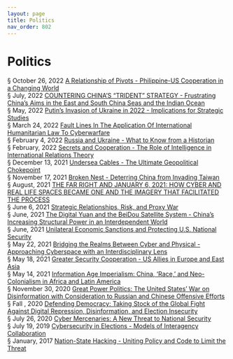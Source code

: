 ```yaml
---
layout: page
title: Politics 
nav_order: 802
---
```


# Politics
§ October 26, 2022 [A Relationship of Pivots - Philippine-US Cooperation in a Changing World](https://archive-a.bsafes.com/docs/A/A-Relationship-of-Pivots-Philippine-US-Cooperation-in-a-Changing-World/)  
§ July, 2022 [COUNTERING CHINA’S “TRIDENT” STRATEGY - Frustrating China’s Aims in the East and South China Seas and the Indian Ocean](https://archive-c.bsafes.com/docs/C/COUNTERING-CHINA’S-“TRIDENT”-STRATEGY-Frustrating-China’s-Aims-in-the-East-and-South-China-Seas-and-the-Indian-Ocean/)  
§ May, 2022 [Putin’s Invasion of Ukraine in 2022 - Implications for Strategic Studies](https://archive-p.bsafes.com/docs/P/Putin’s-Invasion-of-Ukraine-in-2022-Implications-for-Strategic-Studies/)  
§ March 24, 2022 [Fault Lines In The Application Of International Humanitarian Law To Cyberwarfare](https://archive-f.bsafes.com/docs/F/Fault-Lines-In-The-Application-Of-International-Humanitarian-Law-To-Cyberwarfare/)  
§ February 4, 2022 [Russia and Ukraine - What to Know from a Historian](https://archive-r.bsafes.com/docs/R/Russia-and-Ukraine-What-to-Know-from-a-Historian/)   
§ February, 2022 [Secrets and Cooperation - The Role of Intelligence in International Relations Theory](https://archive-s.bsafes.com/docs/S/Secrets-and-Cooperation-The-Role-of-Intelligence-in-International-Relations-Theory/)   
§ December 13, 2021 [Undersea Cables - The Ultimate Geopolitical Chokepoint](https://archive-u.bsafes.com/docs/U/Undersea-Cables-The-Ultimate-Geopolitical-Chokepoint/)  
§ November 17, 2021 [Broken Nest - Deterring China from Invading Taiwan](https://archive-b-v2.bsafes.com/docs/B/Broken-Nest-Deterring-China-from-Invading-Taiwan/)  
§ August, 2021 [THE FAR RIGHT AND JANUARY 6, 2021: HOW CYBER AND REAL LIFE SPACES BECAME ONE AND THE IMAGERY THAT FACILITATED THE PROCESS](https://archive-t.bsafes.com/docs/T/THE-FAR-RIGHT-AND-JANUARY-6-2021-HOW-CYBER-AND-REAL-LIFE-SPACES-BECAME-ONE-AND-THE-IMAGERY-THAT-FACILITATED-THE-PROCESS/)  
§ June 6, 2021 [Strategic Relationships, Risk, and Proxy War](https://archive-s.bsafes.com/docs/S/Strategic-Relationships–Risk-and-Proxy-War/)  
§ June, 2021 [The Digital Yuan and the BeiDou Satellite System - China’s Increasing Structural Power in an Interdependent World](https://archive-t.bsafes.com/docs/T/The-Digital-Yuan-and-the-BeiDou-Satellite-System/)  
§ June, 2021 [Unilateral Economic Sanctions and Protecting U.S. National Security](https://archive-u.bsafes.com/docs/U/unilateral-economics-sanctions-and-protecting-us-national-security/)  
§ May 22, 2021 [Bridging the Realms Between Cyber and Physical - Approaching Cyberspace with an Interdisciplinary Lens](https://archive-b-v2.bsafes.com/docs/B/Bridging-the-Realms-Between-Cyber-and-Physical-Approaching-Cyberspace-with-an-Interdisciplinary-Lens/)   
§ May 18, 2021 [Greater Security Cooperation - US Allies in Europe and East Asia](https://archive-g.bsafes.com/docs/G/Greater-Security-Cooperation-US-Allies-in-Europe-and-East-Asia/)  
§ May 14, 2021 [Information Age Imperialism: China, ‘Race,’ and Neo-Colonialism in Africa and Latin America](https://archive-i.bsafes.com/docs/I/information-age-imperialism-china-race-and-neo-colonialism-in-africa-and-latin-america/)  
§ November 30, 2020 [Great Power Politics: The United States’ War on Disinformation with Consideration to Russian and Chinese Offensive Efforts](https://archive-g.bsafes.com/docs/G/great-power-politics-the-united-states-war-on-disinformation-with-consideration-to-russian-and-chinese-offensive-efforts/)  
§ Fall , 2020 [Defending Democracy: Taking Stock of the Global Fight Against Digital Repression, Disinformation, and Election Insecurity](https://archive-d.bsafes.com/docs/D/defending-democracy-taking-stock-of-the-global-fight-against-digital-repression-disinformation-and-election-insecurity/)  
§ July 26, 2020 [Cyber Mercenaries: A New Threat to National Security](https://archive-c.bsafes.com/docs/C/cyber-mercenaries-a-new-threat-to-national-security/)  
§ July 19, 2019 [Cybersecurity in Elections - Models of Interagency Collaboration](https://archive-c.bsafes.com/docs/C/cybersecurity-in-elections/)  
§ January, 2017 [Nation-State Hacking - Uniting Policy and Code to Limit the Threat](https://archive-n.bsafes.com/docs/N/nation-state-hacking-uniting-policy-and-code-to-limit-the-threat/)  

 
